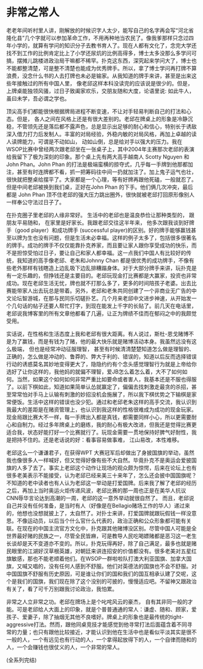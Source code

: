 # 非常之常人

老老年间听村里人讲，刚解放的时候识字人太少，能写自己的名字再会写“河北省隆化县”几个字就可以参加革命工作，不用再种地当农民了。像我爹那样只念过四年小学的，就算有学问的知识分子去教书育人了。现在人都有文化了，念完大学还找不到工作的比例肯定比上了小学还尿炕的比例高得多，博士太多没那么多学问可搞，摆摊儿跳楼进政治局干嘛都不稀罕。扑克这东西，深究起来学问大了，博士也不能都整清楚，可是整不清楚也能成为优秀牌手。所以，拿了博士学问再打牌不算浪费，没念什么书的人去打牌也未必是输家。从我知道的牌手来讲，甚至是出来这些年接触过的所有中国人里， 像老邱这样本科没读完的应该说是很少的。但是，上牌桌能独领风骚，过日子致阖家欢乐，交朋友随和大度，论语里说: 如此牛人，虽曰未学，吾必谓之学也。
 
顶尖高手们都能很快根据牌局进程不断变速，不让对手轻易判断自己的打法和心态。但是， 各人之间在风格上还是有很大差别的。老邱在牌桌上的形象是冷静沉稳，不管领先还是落后都不露声色，总是显示出足够的耐心和信心，特别长于诱敌深入借力打力后发制人。丰富的对局经验，外稳内敏的对局风格，再加上卓越的读人读牌能力，可谓是不动如山， 动如山倒，总是给对手以强大的压力。我在WSOP比赛中曾经两次跟老邱坐在一张桌子上，其中2004年主赛那次老邱的表演给我留下了极为深刻的印象。那个桌上先有两大高手越南人 Scotty Nguyen 和 John Phan。John Phan 的打法是极端蛮横的掠夺式，几乎每一手牌到他那都加注，甚至有时连牌都不看，抓一把筹码往中间一扔就加注了。加上鬼子运气也壮， 很快就把整桌给摆平了。大家都是一个心理，等有好牌再跟他死磕，一般就忍了。但是中间老邱被换到我们桌，正好在John Phan 的下手。他们俩几次冲突，最后都是 John Phan 顶不住老邱的强大压力跳出圈外，很快就被老邱打回原形像别人一样奉公守法过日子了。
      
在扑克圈子里老邱的人缘非常好。 生活中的老邱也是温良恭俭让那种类型的， 跟朋友平易随和， 在家里是好家长。我跟老邱交往这半年来， 他多次跟我谈到好牌手（good player）和成功牌手 (successful player)的区别。好的牌手能够赢钱甚至以牌为生也没有问题，但是生活未必幸福。这样的例子太多了，包括很多很著名的牌手。成功的牌手不仅仅能靠扑克养家，而且要让家人跟你享受成功的快乐，而不是担惊受怕过日子，要让自己和家人都幸福。这一点我们中国人有比较好的传统，我知道的高手像老邱、老朱和Johnny Chan 都是很优秀的成功牌手，不像有些老外那样有钱瞎造上边乱吸下边乱排糟蹋身体。对于大部分牌手来讲，玩扑克是有一定乐趣的，但挣钱还是主要目的。老邱玩现金打比赛都是大赢家，投资也非常成功。现在老邱生活无忧，牌也就不打那么多了，更多的时间陪孩子老婆。出去比赛能带家人出去玩总是带着。另外，老邱和老朱共同创建了一个非商业无广告的中文论坛智游城，在那与民同乐切磋扑艺。几个月来老邱中文进步神速，从开始发一个几句话的帖子还要人帮忙打字，到现在能发上千字的长贴了。前几天在电话里，老邱说我博客里的所有文章他都看了几遍，让正为牌绩不佳而在郁闷之中的我颇觉受用。
 
实话说，在性格和生活态度上我和老邱有很大距离。有人说过，斯杜-恩戈赌博不是为了赢钱，而是有钱为了赌，他的最大快乐就是赌博活动本身。我虽然远没有这么极端， 但也是经常冲动征服理智， 甚至有时候清清楚楚知道怎么做是理智的、正确的，怎么做是冲动的、鲁莽的、弊大于利的、错误的，知道以后反而选择错误行动的诱惑莫名其妙地变得更大了，隐隐约约有个念头感觉理智行为就是上帝给你选好了让你这样的，我他妈的就偏不理智，爱JB怎么着怎么着，大不了如何如何。当然，如果这个如何如何非常严重比如要命或者害人，我基本还是不服也得服了。以前下棋如此，知道如果简单认怂就赢定了，偏偏去找刺激走最贪的杀招，甚至常常怕对手马上认输有刺激的妙招没机会施展了，所以我下棋优势之下输棋是家常便饭。生活中这样的错误也没少犯。通过和老邱老朱这样的高手交流，我认识到我最大的差距是在赌资管理上，也认识到我这样的性格很难成为成功的现金玩家。现金局跟比赛大不一样，每一手牌出入都是真钱，都需要同样小心，所以更需要耐心和自制力。经过多年牌桌上的磨练，我的耐心有极大改进，但我还是觉得比赛更适合我，状态好能打好一个比赛就行了。玩现金需要一贯地保持好脾气好耐性，我是把持不住的。还是老话说的好：看事容易做事难， 江山易改，本性难移。
 
老邱这么一个谦谦君子，在获得WPT 大赛冠军后却做出了身披国旗的举动，虽然我也像很多人一样喊好，但又觉得好像有些不大自然。毕竟扑克不是奥运会爱披国旗的人多了去了。事实上老邱这个动作让现场的观众颇为惊愕，后来在论坛上也有很多老美表示不能接受，认为老邱已经来美三十来年了，怎么还会披中国国旗呢？不知道的老中读者也有人认为老邱这一举动是打爱国牌。后来我了解了老邱的经历之后，再加上当时奥运火炬传递风波，老邱比赛的那一周也正是在美华人抗议CNN辱华言论达到高潮的一周，老邱的这一意外举动就很自然了。 而且，老邱说自己并没有任何准备，是当时有人（好像是在Bellagio赌场工作的华人）递过来的，他想也没想就披上了，太自然了。对扑士来讲，打爱国牌就跟玩假钱一样没意思。不像运动员，以后当个什么官什么代表的，政治正确和公众形象都可能有关联。在现在的中国主流官方文化中，扑克跟其他赌博没区别。尽管中国人可能是全世界最好赌的民族之一，尽管全民皆麻，可是教导人民吃喝嫖赌都是恶习这一老生长谈却是天不变道亦不变的。所以，扑克玩得再好，除了自己满足，最多也就是赌民眼里的江湖好汉草根英雄，对朝廷来讲连招安的价值都没有。很多老美对五星红旗敏感，那也不能老顺着他们。在WSOP一群啦啦队打澳大利亚国旗、加拿大国旗，又喊又唱的，没有任何人感到不舒服。他们对英德法的国旗也不会不舒服。对中国国旗不舒服有历史原因，可是谁让你们的国和我们的国互相承认建了交呢，这个是我们的国旗，我们现在除了这个没别的可披的，慢慢适应吧。不留神又跟政治有关了，看了可千万别跟我讨论政治，我怕累。
 
非常之人立非常之功。老邱在牌场上是个叱咤风云的豪杰， 自有其非同一般的才能。可是老邱给人大面上的印象，就是个普普通通的常人：谦虚、随和、顾家，爱孩子、爱妻子，除了抽烟无其他不良嗜好。牌桌上的形象也是最传统的tight-aggressive打法。然而，跟他同桌竞技才能感觉到他寻常打法后面蕴含着不同寻常的力量；也只有跟他比较接近，才能认识到他在生活中也是看似平淡其实是很不一般的人，一个有远见也有行动的人，一个拿得起放得下的人，一个自律而随和的人，一个会赚钱也很仗义的人，一个非常的常人。

(全系列完结)
